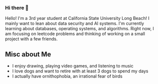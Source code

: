 ### Hi there 👋

Hello! I'm a 3rd year student at California State University Long Beach!
I mainly want to lean about data security and AI systems.
I'm currently learning about databases, operating systems, and algorithms.
Right now, I am focusing on leetcode problems and thinking of working on a small project with a few friends.

## Misc about Me
- I enjoy drawing, playing video games, and listening to music
- I love dogs and want to retire with at least 3 dogs to spend my days
- I actually have ornithophobia, an irrational fear of birds
